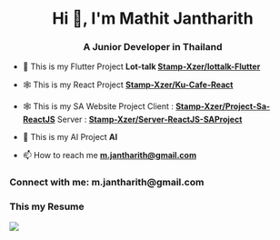 <h1 align="center">Hi 👋, I'm Mathit Jantharith</h1>
<h3 align="center">A Junior Developer in Thailand</h3>

- 📱 This is my Flutter Project **Lot-talk [Stamp-Xzer/lottalk-Flutter](https://github.com/Stamp-Xzer/lottalk-Flutter)**

- 🕸 This is my React Project **[Stamp-Xzer/Ku-Cafe-React](https://github.com/Stamp-Xzer/Ku-Cafe-ReactJS)**

- 🕸 This is my SA Website Project Client : **[Stamp-Xzer/Project-Sa-ReactJS](https://github.com/Stamp-Xzer/Project-Sa-ReactJS.git)**  Server : **[Stamp-Xzer/Server-ReactJS-SAProject](https://github.com/Stamp-Xzer/Server-ReactJS-SAProject.git)**

- 🤝 This is my AI Project **AI**

- 📫 How to reach me **m.jantharith@gmail.com**

<h3 align="left" style="font-weight=bold">Connect with me: m.jantharith@gmail.com </h3>
<h3 align="left" style="font-weight=bold">This my Resume </h3>
<img src="<img src="https://img5.pic.in.th/file/secure-sv1/Mathit_Jantharith_1.png">
